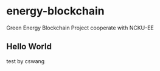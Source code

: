 # energy-blockchain
Green Energy Blockchain Project cooperate with NCKU-EE

## Hello World
test by cswang